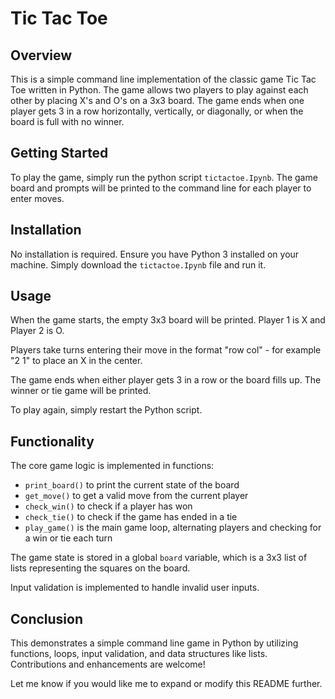 
# Tic Tac Toe

## Overview

This is a simple command line implementation of the classic game Tic Tac Toe written in Python. The game allows two players to play against each other by placing X's and O's on a 3x3 board. The game ends when one player gets 3 in a row horizontally, vertically, or diagonally, or when the board is full with no winner.

## Getting Started

To play the game, simply run the python script `tictactoe.Ipynb`. The game board and prompts will be printed to the command line for each player to enter moves.

## Installation

No installation is required. Ensure you have Python 3 installed on your machine. Simply download the `tictactoe.Ipynb` file and run it.

## Usage

When the game starts, the empty 3x3 board will be printed. Player 1 is X and Player 2 is O. 

Players take turns entering their move in the format "row col" - for example "2 1" to place an X in the center.

The game ends when either player gets 3 in a row or the board fills up. The winner or tie game will be printed.

To play again, simply restart the Python script.

## Functionality

The core game logic is implemented in functions:

- `print_board()` to print the current state of the board
- `get_move()` to get a valid move from the current player
- `check_win()` to check if a player has won
- `check_tie()` to check if the game has ended in a tie
- `play_game()` is the main game loop, alternating players and checking for a win or tie each turn

The game state is stored in a global `board` variable, which is a 3x3 list of lists representing the squares on the board.

Input validation is implemented to handle invalid user inputs.

## Conclusion

This demonstrates a simple command line game in Python by utilizing functions, loops, input validation, and data structures like lists. Contributions and enhancements are welcome!

Let me know if you would like me to expand or modify this README further.
